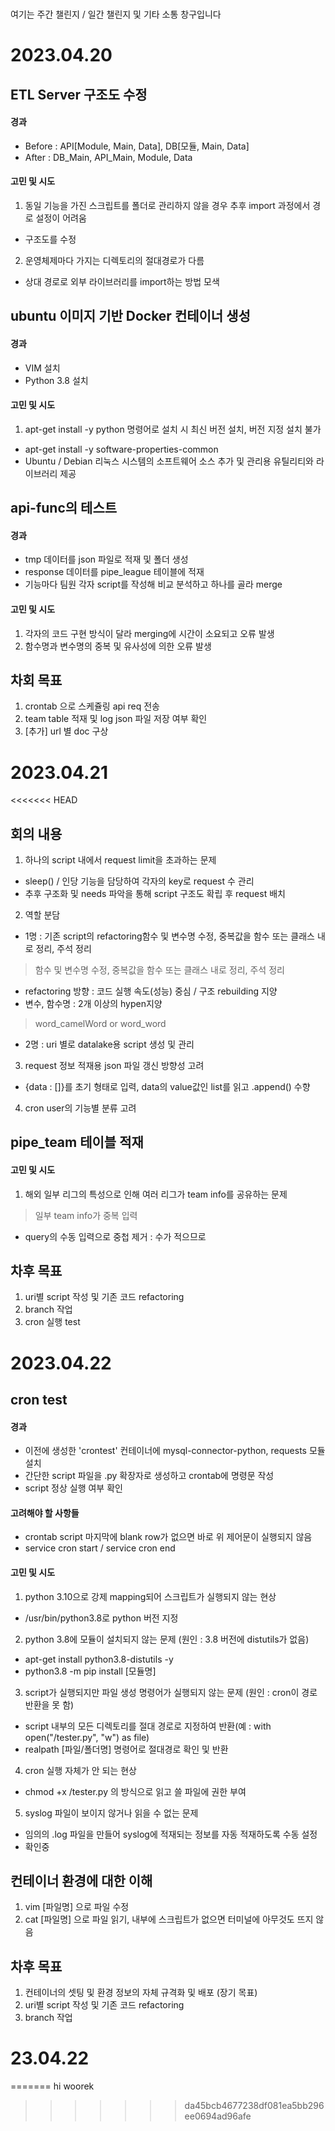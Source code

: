 ###
여기는 주간 챌린지 / 일간 챌린지 및 기타 소통 창구입니다
###


2023.04.20
==========

## ETL Server 구조도 수정
#### 경과
- Before : API[Module, Main, Data], DB[모듈, Main, Data]
- After : DB_Main, API_Main, Module, Data
#### 고민 및 시도
1. 동일 기능을 가진 스크립트를 폴더로 관리하지 않을 경우 추후 import 과정에서 경로 설정이 어려움
- 구조도를 수정
2. 운영체제마다 가지는 디렉토리의 절대경로가 다름
- 상대 경로로 외부 라이브러리를 import하는 방법 모색

## ubuntu 이미지 기반 Docker 컨테이너 생성
#### 경과
- VIM 설치
- Python 3.8 설치
#### 고민 및 시도
1. apt-get install -y python 명령어로 설치 시 최신 버전 설치, 버전 지정 설치 불가
- apt-get install -y software-properties-common
- Ubuntu / Debian 리눅스 시스템의 소프트웨어 소스 추가 및 관리용 유틸리티와 라이브러리 제공

## api-func의 테스트
#### 경과
- tmp 데이터를 json 파일로 적재 및 폴더 생성
- response 데이터를 pipe_league 테이블에 적재
- 기능마다 팀원 각자 script를 작성해 비교 분석하고 하나를 골라 merge
#### 고민 및 시도
1. 각자의 코드 구현 방식이 달라 merging에 시간이 소요되고 오류 발생
2. 함수명과 변수명의 중복 및 유사성에 의한 오류 발생

## 차회 목표
1. crontab 으로 스케쥴링 api req 전송
2. team table 적재 및 log json 파일 저장 여부 확인
3. [추가] url 별 doc 구상


2023.04.21
==========
<<<<<<< HEAD

## 회의 내용
1. 하나의 script 내에서 request limit을  초과하는 문제
- sleep() / 인당 기능을 담당하여 각자의 key로 request 수 관리
- 추후 구조화 및 needs 파악을 통해 script 구조도 확립 후 request 배치
2. 역할 분담
- 1명 : 기존 script의 refactoring함수 및 변수명 수정, 중복값을 함수 또는 클래스 내로 정리, 주석 정리
> 함수 및 변수명 수정, 중복값을 함수 또는 클래스 내로 정리, 주석 정리
- refactoring 방향 : 코드 실행 속도(성능) 중심 / 구조 rebuilding 지양
- 변수, 함수명 : 2개 이상의 hypen지양
> word_camelWord or word_word
- 2명 : uri 별로 datalake용 script 생성 및 관리 
3. request 정보 적재용 json 파일 갱신 방향성 고려
- {data : []}를 초기 형태로 입력, data의 value값인 list를 읽고 .append() 수향
4. cron user의 기능별 분류 고려

## pipe_team 테이블 적재
#### 고민 및 시도
1. 해외 일부 리그의 특성으로 인해 여러 리그가 team info를 공유하는 문제
> 일부 team info가 중복 입력
- query의 수동 입력으로 중첩 제거 : 수가 적으므로

## 차후 목표
1. uri별 script 작성 및 기존 코드 refactoring
2. branch 작업
3. cron 실행 test


2023.04.22
==========

## cron test
#### 경과
- 이전에 생성한 'crontest' 컨테이너에 mysql-connector-python, requests 모듈 설치
- 간단한 script 파일을 .py 확장자로 생성하고 crontab에 명령문 작성
- script 정상 실행 여부 확인
#### 고려해야 할 사항들
- crontab script 마지막에 blank row가 없으면 바로 위 제어문이 실행되지 않음
- service cron start / service cron end
#### 고민 및 시도
1. python 3.10으로 강제 mapping되어 스크립트가 실행되지 않는 현상
-  /usr/bin/python3.8로 python 버전 지정
2. python 3.8에 모듈이 설치되지 않는 문제 (원인 : 3.8 버전에 distutils가 없음)
- apt-get install python3.8-distutils -y
- python3.8 -m pip install [모듈명]
3. script가 실행되지만 파일 생성 명령어가 실행되지 않는 문제 (원인 : cron이 경로 반환을 못 함)
- script 내부의 모든 디렉토리를 절대 경로로 지정하여 반환(예 : with open("/tester.py", "w") as file)
- realpath [파일/폴더명] 명령어로 절대경로 확인 및 반환
4. cron 실행 자체가 안 되는 현상
- chmod +x /tester.py 의 방식으로 읽고 쓸 파일에 권한 부여
5. syslog 파일이 보이지 않거나 읽을 수 없는 문제
- 임의의 .log 파일을 만들어 syslog에 적재되는 정보를 자동 적재하도록 수동 설정
- 확인중

## 컨테이너 환경에 대한 이해
1. vim [파일명] 으로 파일 수정
2. cat [파일명] 으로 파일 읽기, 내부에 스크립트가 없으면 터미널에 아무것도 뜨지 않음

## 차후 목표
1. 컨테이너의 셋팅 및 환경 정보의 자체 규격화 및 배포 (장기 목표)
2. uri별 script 작성 및 기존 코드 refactoring
3. branch 작업


23.04.22
=======
=======
hi woorek
>>>>>>> da45bcb4677238df081ea5bb296ee0694ad96afe
